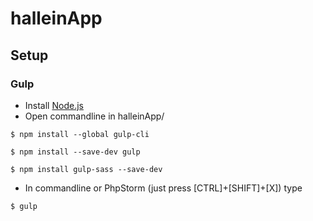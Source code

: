 # halleinApp
## Setup
### Gulp
- Install [Node.js](https://nodejs.org/en/download/)
- Open commandline in halleinApp/
```
$ npm install --global gulp-cli
 
$ npm install --save-dev gulp
 
$ npm install gulp-sass --save-dev
```
- In commandline or PhpStorm (just press [CTRL]+[SHIFT]+[X]) type
```
$ gulp
```
